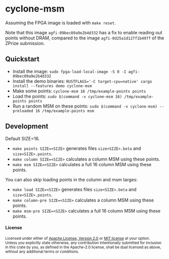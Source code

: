 # cyclone-msm

Assuming the FPGA image is loaded with `make reset`.

Note that this image `agfi-09bec09a9e2b4d332` has a fix to enable reading out points
without DRAM, compared to the image `agfi-0d25a1d127f1b497f` of the ZPrize submission.

## Quickstart

- Install the image: `sudo fpga-load-local-image -S 0 -I agfi-09bec09a9e2b4d332`
- Install the demo binaries: `RUSTFLAGS='-C target-cpu=native' cargo install --features demo cyclone-msm`
- Make some points: `cyclone-msm 16 /tmp/example-points points`
- Load the points: `sudo $(command -v cyclone-msm 16) /tmp/example-points points`
- Run a random MSM on these points: `sudo $(command -v cyclone-msm) --preloaded 16 /tmp/example-points msm`

## Development

Default SIZE=16.

- `make points SIZE=<SIZE>` generates files `size<SIZE>.beta` and `size<SIZE>.points`.
- `make column SIZE=<SIZE>` calculates a column MSM using these points.
- `make msm SIZE=<SIZE>` calculates a full 16 column MSM using these points.

You can also skip loading points in the column and msm targes:
- `make load SIZE=<SIZE>` generates files `size<SIZE>.beta` and `size<SIZE>.points`.
- `make column-pre SIZE=<SIZE>` calculates a column MSM using these points.
- `make msm-pre SIZE=<SIZE>` calculates a full 16 column MSM using these points.

#### License

<sup>
Licensed under either of <a href="LICENSE-APACHE">Apache License, Version
2.0</a> or <a href="LICENSE-MIT">MIT license</a> at your option.
</sup>

<br>

<sub>
Unless you explicitly state otherwise, any contribution intentionally submitted
for inclusion in this crate by you, as defined in the Apache-2.0 license, shall
be dual licensed as above, without any additional terms or conditions.
</sub>
